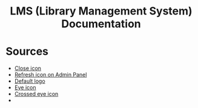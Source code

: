 <center><h1>LMS (Library Management System) Documentation</h1></center>

# Sources

- [Close icon](https://icons8.com/icon/2i5n7zNvArOt/close)
- [Refresh icon on Admin Panel](https://icons8.com/icon/123373/update-left-rotation)
- [Default logo](https://icons8.com/icon/N1i3OmRswx0D/reading)
- [Eye icon](https://www.flaticon.com/free-icon/view_709612?term=eye&page=1&position=3&origin=tag&related_id=709612)
- [Crossed eye icon](https://www.flaticon.com/free-icon/hide_2767146?term=eye&page=1&position=4&origin=tag&related_id=2767146)
- 